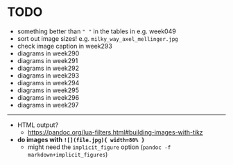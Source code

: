 # TODO

- something better than `" "` in the tables in e.g. week049
- sort out image sizes! e.g. `milky_way_axel_mellinger.jpg`
- check image caption in week293
- diagrams in week290
- diagrams in week291
- diagrams in week292
- diagrams in week293
- diagrams in week294
- diagrams in week295
- diagrams in week296
- diagrams in week297

---

- HTML output?
    + https://pandoc.org/lua-filters.html#building-images-with-tikz
- **do images with `![](file.jpg){ width=80% }`**
    + might need the `implicit_figure` option (`pandoc -f markdown+implicit_figures`)
